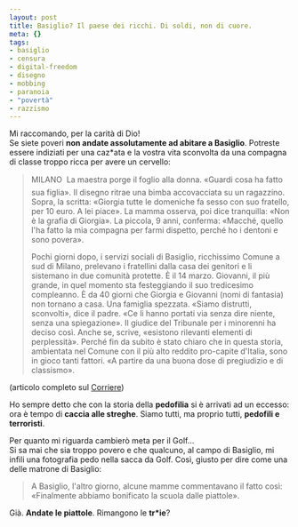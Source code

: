 ```yaml
--- 
layout: post
title: Basiglio? Il paese dei ricchi. Di soldi, non di cuore.
meta: {}
tags: 
- basiglio
- censura
- digital-freedom
- disegno
- mobbing
- paranoia
- "povertà"
- razzismo
---
```

Mi raccomando, per la carità di Dio!  
Se siete poveri **non andate assolutamente ad abitare a Basiglio**. Potreste essere indiziati per una caz*ata e la vostra vita sconvolta da una compagna di classe troppo ricca per avere un cervello:  
  
> MILANO  La maestra porge il foglio alla donna. «Guardi cosa ha fatto sua figlia». Il disegno ritrae una bimba accovacciata su un ragazzino. Sopra, la scritta: «Giorgia tutte le domeniche fa sesso con suo fratello, per 10 euro. A lei piace». La mamma osserva, poi dice tranquilla: «Non è la grafia di Giorgia». La piccola, 9 anni, conferma: «Macché, quello l'ha fatto la mia compagna per farmi dispetto, perché ho i dentoni e sono povera».  
>   
> Pochi giorni dopo, i servizi sociali di Basiglio, ricchissimo Comune a sud di Milano, prelevano i fratellini dalla casa dei genitori e li sistemano in due comunità protette. È il 14 marzo. Giovanni, il più grande, in quel momento sta festeggiando il suo tredicesimo compleanno. È da 40 giorni che Giorgia e Giovanni (nomi di fantasia) non tornano a casa. Una famiglia spezzata. «Siamo distrutti, sconvolti», dice il padre. «Ce li hanno portati via senza dire niente, senza una spiegazione». Il giudice del Tribunale per i minorenni ha deciso così. Anche se, scrive, «esistono rilevanti elementi di perplessità». Perché fin da subito è stato chiaro che in questa storia, ambientata nel Comune con il più alto reddito pro-capite d'Italia, sono in gioco tanti fattori. «A partire da una buona dose di pregiudizio e di classismo».   
  
(articolo completo sul [Corriere](http://www.corriere.it/cronache/08_aprile_22/bimbi_sottratti_genitori_disegno_rapporti_sessuali_dc07a080-102f-11dd-8bce-00144f486ba6.shtml?fr=box_primopiano))  
  
Ho sempre detto che con la storia della **pedofilia** si è arrivati ad un eccesso: ora è tempo di **caccia alle streghe**. Siamo tutti, ma proprio tutti, **pedofili e terroristi**.  
  
Per quanto mi riguarda cambierò meta per il Golf...  
Si sa mai che sia troppo povero e che qualcuno, al campo di Basiglio, mi infili una fotografia pedo nella sacca da Golf. Così, giusto per dire come una delle matrone di Basiglio:  
  
> A Basiglio, l'altro giorno, alcune mamme commentavano il fatto così: «Finalmente abbiamo bonificato la scuola dalle piattole».  
  
Già. **Andate le piattole**. Rimangono le **tr*ie**?  
  
 
